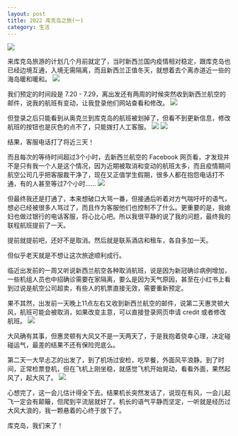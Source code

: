 ```yaml
---
layout: post
title: 2022 库克岛之旅(一)
category: 生活
---
```


![](/images/2022-08-01-cook-islands-1/cookislands.jpeg)

来库克岛旅游的计划几个月前就定了，当时新西兰国内疫情相对稳定，跟库克岛也已经边境互通，入境无需隔离，而且新西兰正值冬天，就想着去个离赤道近一些的海岛暖和暖和。
![](/images/2022-08-01-cook-islands-1/temperature.jpeg)


我们预定的时间段是 7.20 - 7.29，离出发还有两周的时候突然收到新西兰航空的邮件，说我的航班有变动，让我登录他们网站查看和修改。
![](/images/2022-08-01-cook-islands-1/airnz-email-1.jpeg)


但登录之后只能看到从奥克兰到库克岛的航班被划掉了，但看不到更新信息，修改航班的按钮也是灰色的点不了，只能拨打人工客服。
![](/images/2022-08-01-cook-islands-1/airnz-app-1.jpeg)
![](/images/2022-08-01-cook-islands-1/airnz-app-2.jpeg)

结果，客服电话打了将近三天！

而且每次的等待时间超过3个小时，去新西兰航空的 Facebook 网页看，才发现并不是只有我一个人是这个情况，因为近期被取消和变动的航班太多，而且疫情期间航空公司几乎把客服裁干净了，现在又正值学生假期，很多人都在抱怨电话打不通，有的人甚至等过7个小时……
![](/images/2022-08-01-cook-islands-1/airnz-call.jpeg)

但最终我还是打通了，本来想破口大骂一番，但接通后听着对方气喘吁吁的语气，想必已经被很多人骂过了，而且作为客服他们也控制不了什么。更重要的是，我媳妇也做过银行的电话客服，将心比心吧。所以我很平静的说了我的问题，最终我的联程航班提前了一天。

提前就提前吧，还好不是取消。然后就是联系酒店和租车，各自多加一天。

但似乎老天就是不想让这次旅途顺利成行。

临近出发前的一周又听说新西兰航空各种取消航班，说是因为新冠确诊病例增加，一些机组人员也中招确诊需要在家隔离，要么是因为天气原因，甚至在小红书上看到过说是航空公司超卖，有些人的机票直接无效，需要重新预定。

果不其然，出发前一天晚上11点左右又收到新西兰航空的邮件，说第二天惠灵顿大风，航班可能会被取消，如果改变主意，可以直接登录网页申请 credit 或者修改航班。
![](/images/2022-08-01-cook-islands-1/airnz-email-2.jpeg)

大风确有其事，但惠灵顿有大风又不是一天两天了，于是我抱着侥幸心理，决定碰碰运气，最差的结果不还有保险兜底么。

第二天一大早忐忑的出发了，到了机场过安检，吃早餐，外面风平浪静。到了时间，正常检票登机，但在飞机上刚坐稳，就感觉飞机开始晃动，看看外面，果然起风了，起大风了。
![](/images/2022-08-01-cook-islands-1/waiting.jpeg)

心想完了，这一会儿估计得全下去。结果机长突然发话了，说现在有风，一会儿起飞一定会有颠簸，但爬到平流层就好了。机长的语气平静而坚定，一听就是经历过大风大浪的，我一颗悬着的心终于放下了。

库克岛，我们来了！